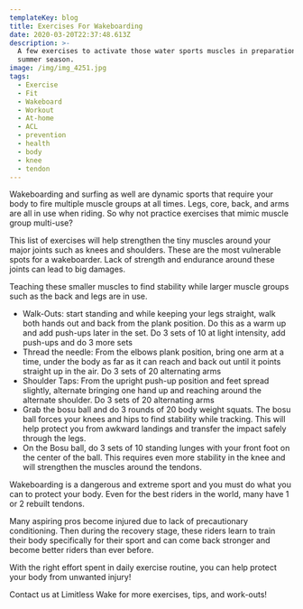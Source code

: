 ```yaml
---
templateKey: blog
title: Exercises For Wakeboarding
date: 2020-03-20T22:37:48.613Z
description: >-
  A few exercises to activate those water sports muscles in preparation for the
  summer season.
image: /img/img_4251.jpg
tags:
  - Exercise
  - Fit
  - Wakeboard
  - Workout
  - At-home
  - ACL
  - prevention
  - health
  - body
  - knee
  - tendon
---
```

Wakeboarding and surfing as well are dynamic sports that require your body to fire multiple muscle groups at all times. Legs, core, back, and arms are all in use when riding. So why not practice exercises that mimic muscle group multi-use?

This list of exercises will help strengthen the tiny muscles around your major joints such as knees and shoulders. These are the most vulnerable spots for a wakeboarder. Lack of strength and endurance around these joints can lead to big damages.

Teaching these smaller muscles to find stability while larger muscle groups such as the back and legs are in use. 

* Walk-Outs: start standing and while keeping your legs straight, walk both hands out and back from the plank position. Do this as a warm up and add push-ups later in the set. 
  Do 3 sets of 10 at light intensity, add push-ups and do 3 more sets
* Thread the needle: From the elbows plank position, bring one arm at a time, under the body as far as it can reach and back out until it points straight up in the air.
  Do 3 sets of 20 alternating arms
* Shoulder Taps: From the upright push-up position and feet spread slightly, alternate bringing one hand up and reaching around the alternate shoulder. 
  Do 3 sets of 20 alternating arms
* Grab the bosu ball and do 3 rounds of 20 body weight squats. The bosu ball forces your knees and hips to find stability while tracking. This will help protect you from awkward landings and transfer the impact safely through the legs.
* On the Bosu ball, do 3 sets of 10 standing lunges with your front foot on the center of the ball. This requires even more stability in the knee and will strengthen the muscles around the tendons.

Wakeboarding is a dangerous and extreme sport and you must do what you can to protect your body. Even for the best riders in the world, many have 1 or 2 rebuilt tendons. 

Many aspiring pros become injured due to lack of precautionary conditioning. Then during the recovery stage, these riders learn to train their body specifically for their sport and can come back stronger and become better riders than ever before.

With the right effort spent in daily exercise routine, you can help protect your body from unwanted injury!

Contact us at Limitless Wake for more exercises, tips, and work-outs!
